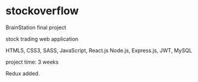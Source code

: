 # stockoverflow

BrainStation final project

stock trading web application

HTML5, CSS3, SASS, JavaScript, React.js
Node.js, Express.js, JWT, MySQL

project time: 3 weeks

Redux added.
